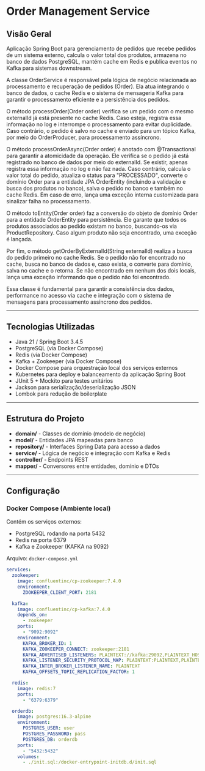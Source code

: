 # Order Management Service

## Visão Geral

Aplicação Spring Boot para gerenciamento de pedidos que recebe pedidos de um sistema externo, calcula o valor total dos produtos, armazena no banco de dados PostgreSQL, mantém cache em Redis e publica eventos no Kafka para sistemas downstream.

A classe OrderService é responsável pela lógica de negócio relacionada ao processamento e recuperação de pedidos (Order). Ela atua integrando o banco de dados, o cache Redis e o sistema de mensageria Kafka para garantir o processamento eficiente e a persistência dos pedidos.

O método processOrder(Order order) verifica se um pedido com o mesmo externalId já está presente no cache Redis. Caso esteja, registra essa informação no log e interrompe o processamento para evitar duplicidade. Caso contrário, o pedido é salvo no cache e enviado para um tópico Kafka, por meio do OrderProducer, para processamento assíncrono.

O método processOrderAsync(Order order) é anotado com @Transactional para garantir a atomicidade da operação. Ele verifica se o pedido já está registrado no banco de dados por meio do externalId. Se existir, apenas registra essa informação no log e não faz nada. Caso contrário, calcula o valor total do pedido, atualiza o status para "PROCESSADO", converte o domínio Order para a entidade JPA OrderEntity (incluindo a validação e busca dos produtos no banco), salva o pedido no banco e também no cache Redis. Em caso de erro, lança uma exceção interna customizada para sinalizar falha no processamento.

O método toEntity(Order order) faz a conversão do objeto de domínio Order para a entidade OrderEntity para persistência. Ele garante que todos os produtos associados ao pedido existam no banco, buscando-os via ProductRepository. Caso algum produto não seja encontrado, uma exceção é lançada.

Por fim, o método getOrderByExternalId(String externalId) realiza a busca do pedido primeiro no cache Redis. Se o pedido não for encontrado no cache, busca no banco de dados e, caso exista, o converte para domínio, salva no cache e o retorna. Se não encontrado em nenhum dos dois locais, lança uma exceção informando que o pedido não foi encontrado.

Essa classe é fundamental para garantir a consistência dos dados, performance no acesso via cache e integração com o sistema de mensagens para processamento assíncrono dos pedidos.


---

## Tecnologias Utilizadas

- Java 21 / Spring Boot 3.4.5
- PostgreSQL (via Docker Compose)
- Redis (via Docker Compose)
- Kafka + Zookeeper (via Docker Compose)
- Docker Compose para orquestração local dos serviços externos
- Kubernetes para deploy e balanceamento da aplicação Spring Boot
- JUnit 5 + Mockito para testes unitários
- Jackson para serialização/deserialização JSON
- Lombok para redução de boilerplate

---

## Estrutura do Projeto

- **domain/** - Classes de domínio (modelo de negócio)
- **model/** - Entidades JPA mapeadas para banco
- **repository/** - Interfaces Spring Data para acesso a dados
- **service/** - Lógica de negócio e integração com Kafka e Redis
- **controller/** - Endpoints REST
- **mapper/** - Conversores entre entidades, domínio e DTOs

---

## Configuração

### Docker Compose (Ambiente local)

Contém os serviços externos:

- PostgreSQL rodando na porta 5432
- Redis na porta 6379
- Kafka e Zookeeper (KAFKA na 9092)

Arquivo: `docker-compose.yml`

```yaml
services:
  zookeeper:
    image: confluentinc/cp-zookeeper:7.4.0
    environment:
      ZOOKEEPER_CLIENT_PORT: 2181

  kafka:
    image: confluentinc/cp-kafka:7.4.0
    depends_on:
      - zookeeper
    ports:
      - "9092:9092"
    environment:
      KAFKA_BROKER_ID: 1
      KAFKA_ZOOKEEPER_CONNECT: zookeeper:2181
      KAFKA_ADVERTISED_LISTENERS: PLAINTEXT://kafka:29092,PLAINTEXT_HOST://localhost:9092
      KAFKA_LISTENER_SECURITY_PROTOCOL_MAP: PLAINTEXT:PLAINTEXT,PLAINTEXT_HOST:PLAINTEXT
      KAFKA_INTER_BROKER_LISTENER_NAME: PLAINTEXT
      KAFKA_OFFSETS_TOPIC_REPLICATION_FACTOR: 1

  redis:
    image: redis:7
    ports:
      - "6379:6379"

  orderdb:
    image: postgres:16.3-alpine
    environment:
      POSTGRES_USER: user
      POSTGRES_PASSWORD: pass
      POSTGRES_DB: orderdb
    ports:
      - "5432:5432"
    volumes:
      - ./init.sql:/docker-entrypoint-initdb.d/init.sql
